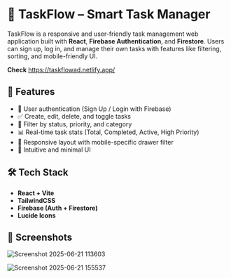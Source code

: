 # 📝 TaskFlow – Smart Task Manager

TaskFlow is a responsive and user-friendly task management web application built with **React**, **Firebase Authentication**, and **Firestore**. Users can sign up, log in, and manage their own tasks with features like filtering, sorting, and mobile-friendly UI.

**Check**   https://taskflowad.netlify.app/


## 🚀 Features

- 🔐 User authentication (Sign Up / Login with Firebase)
- ✅ Create, edit, delete, and toggle tasks
- 🎯 Filter by status, priority, and category
- 📊 Real-time task stats (Total, Completed, Active, High Priority)
- 📱 Responsive layout with mobile-specific drawer filter
- 🧠 Intuitive and minimal UI

## 🛠️ Tech Stack

- **React + Vite**
- **TailwindCSS**
- **Firebase (Auth + Firestore)**
- **Lucide Icons**


## 📸 Screenshots
![Screenshot 2025-06-21 113603](https://github.com/user-attachments/assets/19aac76e-a297-4c24-af5b-481c812b82f5)

![Screenshot 2025-06-21 155537](https://github.com/user-attachments/assets/e635639f-2a9e-4039-b92e-0cee4fa8dbdf)




